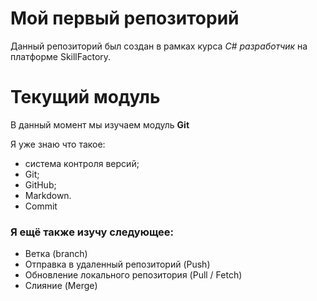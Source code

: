 # Мой первый репозиторий

Данный репозиторий был создан в рамках курса *C# разработчик* на платформе SkillFactory.

# Текущий модуль
В данный момент мы изучаем модуль **Git**

Я уже знаю что такое:
* система контроля версий;
* Git;
* GitHub;
* Markdown.
* Commit


### Я ещё также изучу следующее:
* Ветка (branch)
* Отправка в удаленный репозиторий (Push)
* Обновление локального репозитория (Pull / Fetch)
* Слияние (Merge)